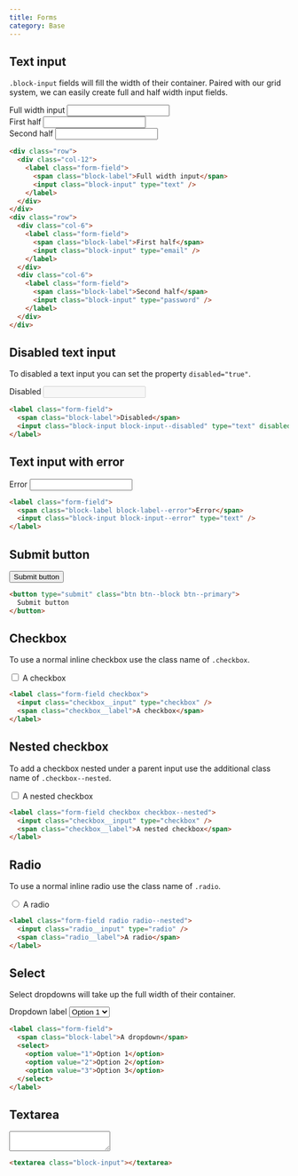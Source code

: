 ```yaml
---
title: Forms
category: Base
---
```


## Text input

`.block-input` fields will fill the width of their container. Paired with our grid system, we can easily create full and half width input fields.

<div class="row">
  <div class="col-12">
    <label class="form-field">
      <span class="block-label">Full width input</span>
      <input class="block-input" type="text" />
    </label>
  </div>
</div>
<div class="row">
  <div class="col-6">
    <label class="form-field">
      <span class="block-label">First half</span>
      <input class="block-input" type="email" />
    </label>
  </div>
  <div class="col-6">
    <label class="form-field">
      <span class="block-label">Second half</span>
      <input class="block-input" type="password" />
    </label>
  </div>
</div>

```html
<div class="row">
  <div class="col-12">
    <label class="form-field">
      <span class="block-label">Full width input</span>
      <input class="block-input" type="text" />
    </label>
  </div>
</div>
<div class="row">
  <div class="col-6">
    <label class="form-field">
      <span class="block-label">First half</span>
      <input class="block-input" type="email" />
    </label>
  </div>
  <div class="col-6">
    <label class="form-field">
      <span class="block-label">Second half</span>
      <input class="block-input" type="password" />
    </label>
  </div>
</div>
```

## Disabled text input

To disabled a text input you can set the property `disabled="true"`.

<label class="form-field">
  <span class="block-label">Disabled</span>
  <input class="block-input block-input--disabled" type="text" disabled="true" />
</label>

```html
<label class="form-field">
  <span class="block-label">Disabled</span>
  <input class="block-input block-input--disabled" type="text" disabled="true" />
</label>
```

## Text input with error

<label class="form-field">
  <span class="block-label block-label--error">Error</span>
  <input class="block-input block-input--error" type="text" />
</label>

```html
<label class="form-field">
  <span class="block-label block-label--error">Error</span>
  <input class="block-input block-input--error" type="text" />
</label>
```

## Submit button

<button type="submit" class="btn btn--block btn--primary">
  Submit button
</button>

```html
<button type="submit" class="btn btn--block btn--primary">
  Submit button
</button>
```

## Checkbox

To use a normal inline checkbox use the class name of `.checkbox`.

<label class="form-field checkbox">
  <input class="checkbox__input" type="checkbox" />
  <span class="checkbox__label">A checkbox</span>
</label>

```html
<label class="form-field checkbox">
  <input class="checkbox__input" type="checkbox" />
  <span class="checkbox__label">A checkbox</span>
</label>
```

## Nested checkbox

To add a checkbox nested under a parent input use the additional class name of `.checkbox--nested`.

<label class="form-field checkbox checkbox--nested">
  <input class="checkbox__input" type="checkbox" />
  <span class="checkbox__label">A nested checkbox</span>
</label>

```html
<label class="form-field checkbox checkbox--nested">
  <input class="checkbox__input" type="checkbox" />
  <span class="checkbox__label">A nested checkbox</span>
</label>
```

## Radio

To use a normal inline radio use the class name of `.radio`.

<label class="form-field radio radio--nested">
  <input class="radio__input" type="radio" />
  <span class="radio__label">A radio</span>
</label>

```html
<label class="form-field radio radio--nested">
  <input class="radio__input" type="radio" />
  <span class="radio__label">A radio</span>
</label>
```

## Select

Select dropdowns will take up the full width of their container.

<label class="form-field">
  <span class="block-label">Dropdown label</span>
  <select>
    <option value="1">Option 1</option>
    <option value="2">Option 2</option>
    <option value="3">Option 3</option>
  </select>
</label>

```html
<label class="form-field">
  <span class="block-label">A dropdown</span>
  <select>
    <option value="1">Option 1</option>
    <option value="2">Option 2</option>
    <option value="3">Option 3</option>
  </select>
</label>
```

## Textarea

<textarea class="block-input"></textarea>

```html
<textarea class="block-input"></textarea>
```
